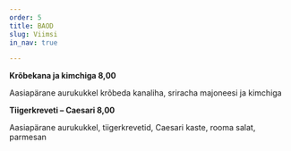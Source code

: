 ```yaml
---
order: 5
title: BAOD
slug: Viimsi
in_nav: true

---
```

**Krõbekana ja kimchiga 8,00**

Aasiapärane aurukukkel krõbeda kanaliha, sriracha majoneesi ja kimchiga

**Tiigerkreveti – Caesari 8,00**

Aasiapärane aurukukkel, tiigerkrevetid, Caesari kaste, rooma salat, parmesan